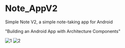 # Note_AppV2

Simple Note V2, a simple note-taking app for Android

"Building an Android App with Architecture Components"

![1](https://user-images.githubusercontent.com/69488900/227726935-b20ac387-d810-4508-a659-ee1386567fea.jpg)
![2](https://user-images.githubusercontent.com/69488900/227726943-c601c12e-43a8-470b-a327-5e4a5908a4db.jpg)
